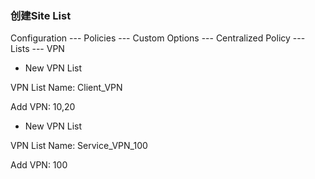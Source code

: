 ### 创建Site List
Configuration --- Policies --- Custom Options --- Centralized Policy --- Lists --- VPN

+ New VPN List

VPN List Name: Client_VPN

Add VPN: 10,20

+ New VPN List

VPN List Name: Service_VPN_100

Add VPN: 100

